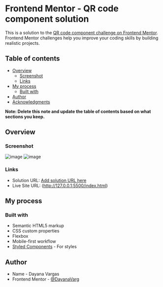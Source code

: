 # Frontend Mentor - QR code component solution

This is a solution to the [QR code component challenge on Frontend Mentor](https://www.frontendmentor.io/challenges/qr-code-component-iux_sIO_H). Frontend Mentor challenges help you improve your coding skills by building realistic projects. 

## Table of contents

- [Overview](#overview)
  - [Screenshot](#screenshot)
  - [Links](#links)
- [My process](#my-process)
  - [Built with](#built-with)
- [Author](#author)
- [Acknowledgments](#acknowledgments)

**Note: Delete this note and update the table of contents based on what sections you keep.**

## Overview

### Screenshot

![image](https://github.com/DayanaVarg/QR-CODE-COMPONENT/assets/128272265/5f3da573-c1a2-4b8d-a9b1-eb46378087e0)
![image](https://github.com/DayanaVarg/QR-CODE-COMPONENT/assets/128272265/c0c8908e-88a9-4e26-98f3-a8d2d522f44c)

### Links
- Solution URL: [Add solution URL here](https://your-solution-url.com)
- Live Site URL: (http://127.0.0.1:5500/index.html)

## My process

### Built with

- Semantic HTML5 markup
- CSS custom properties
- Flexbox
- Mobile-first workflow
- [Styled Components](https://styled-components.com/) - For styles


## Author

- Name - Dayana Vargas
- Frontend Mentor - [@DayanaVarg](https://www.frontendmentor.io/profile/DayanaVarg)
